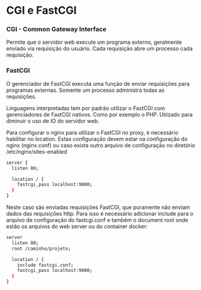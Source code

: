 #  CGI e FastCGI

### CGI - Common Gateway Interface

Permite que o servidor web execute um programa externo, geralmente enviado via requisição do usuário.
Cada requisição abre um processo cada requisição.

### FastCGI

O gerenciador de FastCGI executa uma função de enviar requisições para programas externas.
Somente um processo administra todas as requisições.

Linguagens interpretadas tem por padrão utilizar o FastCGI com gerenciadores de FastCGI nativos. Como por exemplo o PHP.
Utiizado para diminuir o uso de IO do servidor web.

Para configurar o nginx para utilizar o FastCGI no proxy, é necessário habilitar no location.
Estas configuração devem estar na configuração do nginx (nginx.conf) ou caso exista outro arquivo de configuração no diretório /etc/nginx/sites-enabled

```bash
server {
  listen 80;

  location / {
    fastcgi_pass localhost:9000;
  }
}
```

Neste caso são enviadas requisições FastCGI, que puramente não enviam dados das requisições http.
Para isso é necessário adicionar include para o arquivo de configuração do fastcgi.conf e também o document root onde estão os arquivos do web server ou do container docker:

```bash
server 
  listen 80;
  root /caminho/projeto;

  location / {
    include fastcgi.conf;
    fastcgi_pass localhost:9000;   
  }  
}
```
